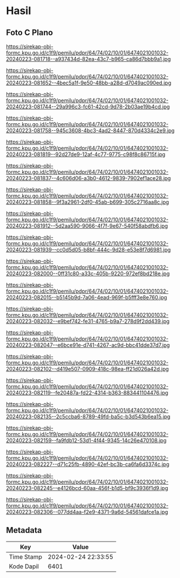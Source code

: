 # Hasil

## Foto C Plano

https://sirekap-obj-formc.kpu.go.id/c1f9/pemilu/pdpr/64/74/02/10/01/6474021001032-20240223-081718--a937434d-82ea-43c7-b965-ca86d7bbb9a1.jpg

https://sirekap-obj-formc.kpu.go.id/c1f9/pemilu/pdpr/64/74/02/10/01/6474021001032-20240223-081652--4bec5a1f-9e50-48bb-a28d-d7049ac090ed.jpg

https://sirekap-obj-formc.kpu.go.id/c1f9/pemilu/pdpr/64/74/02/10/01/6474021001032-20240223-081744--29a996c3-fc61-42cd-9d78-2b03ae19b4cd.jpg

https://sirekap-obj-formc.kpu.go.id/c1f9/pemilu/pdpr/64/74/02/10/01/6474021001032-20240223-081758--945c3608-4bc3-4ad2-8447-870d4334c2e9.jpg

https://sirekap-obj-formc.kpu.go.id/c1f9/pemilu/pdpr/64/74/02/10/01/6474021001032-20240223-081819--92d27de9-12af-4c77-9775-c98f8c86715f.jpg

https://sirekap-obj-formc.kpu.go.id/c1f9/pemilu/pdpr/64/74/02/10/01/6474021001032-20240223-081837--4c606d06-a3b0-4612-9839-7902ef1ace28.jpg

https://sirekap-obj-formc.kpu.go.id/c1f9/pemilu/pdpr/64/74/02/10/01/6474021001032-20240223-081858--9f3a2961-2df0-45ab-b699-305c2716aa8c.jpg

https://sirekap-obj-formc.kpu.go.id/c1f9/pemilu/pdpr/64/74/02/10/01/6474021001032-20240223-081912--5d2aa590-9066-4f7f-9e67-540f58abdfb6.jpg

https://sirekap-obj-formc.kpu.go.id/c1f9/pemilu/pdpr/64/74/02/10/01/6474021001032-20240223-081939--cc0d5d05-b8bf-444c-9d28-e53e8f7d6981.jpg

https://sirekap-obj-formc.kpu.go.id/c1f9/pemilu/pdpr/64/74/02/10/01/6474021001032-20240223-082000--0ff31c80-a33c-405b-9220-972ef8bd218e.jpg

https://sirekap-obj-formc.kpu.go.id/c1f9/pemilu/pdpr/64/74/02/10/01/6474021001032-20240223-082015--b5145b9d-7a06-4ead-969f-b5fff3e8e760.jpg

https://sirekap-obj-formc.kpu.go.id/c1f9/pemilu/pdpr/64/74/02/10/01/6474021001032-20240223-082032--e9bef742-fe31-4765-b9a7-278d9f2dd439.jpg

https://sirekap-obj-formc.kpu.go.id/c1f9/pemilu/pdpr/64/74/02/10/01/6474021001032-20240223-082047--e6bce91e-d741-4267-ac9d-bbc41dde37d7.jpg

https://sirekap-obj-formc.kpu.go.id/c1f9/pemilu/pdpr/64/74/02/10/01/6474021001032-20240223-082102--d419e507-0909-418c-98ea-ff21d026a42d.jpg

https://sirekap-obj-formc.kpu.go.id/c1f9/pemilu/pdpr/64/74/02/10/01/6474021001032-20240223-082119--fe20487a-fd22-4314-b363-883441104476.jpg

https://sirekap-obj-formc.kpu.go.id/c1f9/pemilu/pdpr/64/74/02/10/01/6474021001032-20240223-082135--2c5ccba6-8789-49fd-ba5c-b3d543b6ea15.jpg

https://sirekap-obj-formc.kpu.go.id/c1f9/pemilu/pdpr/64/74/02/10/01/6474021001032-20240223-082159--fa9fdb12-53d1-4f44-9345-14c26e470108.jpg

https://sirekap-obj-formc.kpu.go.id/c1f9/pemilu/pdpr/64/74/02/10/01/6474021001032-20240223-082227--d71c25fb-4890-42ef-bc3b-ca6fa6d3374c.jpg

https://sirekap-obj-formc.kpu.go.id/c1f9/pemilu/pdpr/64/74/02/10/01/6474021001032-20240223-082245--e4126bcd-60aa-456f-b1d5-bf9c3936f1d9.jpg

https://sirekap-obj-formc.kpu.go.id/c1f9/pemilu/pdpr/64/74/02/10/01/6474021001032-20240223-082306--077dd4aa-f2e9-4371-9a6d-54561dafce1a.jpg


## Metadata

| Key        | Value               |
| ---------- | ------------------- |
| Time Stamp | 2024-02-24 22:33:55 |
| Kode Dapil | 6401                |



